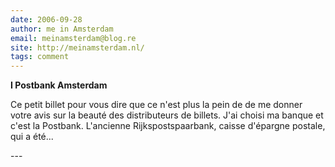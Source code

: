 ```yaml
---
date: 2006-09-28
author: me in Amsterdam
email: meinamsterdam@blog.re
site: http://meinamsterdam.nl/
tags: comment
---
```


<!-- TB -->
<p><strong>I Postbank Amsterdam</strong></p>
<p>Ce petit billet pour vous dire que ce n'est plus la pein de de me donner votre avis sur la beauté des distributeurs de billets. J'ai choisi ma banque et c'est la Postbank. L'ancienne Rijkspostspaarbank, caisse d'épargne postale, qui a été...</p>
---